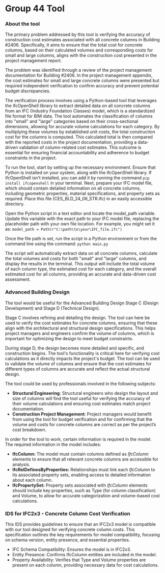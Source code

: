 # Group 44 Tool

### About the tool
The primary problem addressed by this tool is verifying the accuracy of construction cost estimates associated with all concrete columns in Building #2406. Specifically, it aims to ensure that the total cost for concrete columns, based on their calculated volumes and corresponding costs for small and large columns, aligns with the construction cost presented in the project management report. 

The problem was identified through a review of the project management documentation for Building #2406. In the project management appendix, the cost estimates for small and large concrete columns were presented but required independent verification to confirm accuracy and prevent potential budget discrepancies.

The verification process involves using a Python-based tool that leverages the ifcOpenShell library to extract detailed data on all concrete columns from an IFC (Industry Foundation Classes) model, which is a standardized file format for BIM data. The tool automates the classification of columns into "small" and "large" categories based on their cross-sectional dimensions, allowing for accurate volume calculations for each category. By multiplying these volumes by established unit costs, the total construction cost for the columns is computed. This calculated total is then compared with the reported costs in the project documentation, providing a data-driven validation of column-related cost estimates. This outcome is essential for ensuring financial accountability and adherence to budget constraints in the project.



To run the tool, start by setting up the necessary environment. Ensure that Python is installed on your system, along with the ifcOpenShell library. If ifcOpenShell isn’t installed, you can add it by running the command `pip install ifcopenshell` in your terminal. Next, prepare your IFC model file, which should contain detailed information on all concrete columns, including geometric properties, material specifications, and property sets as required. Place this file (CES_BLD_24_06_STR.ifc) in an easily accessible directory.

Open the Python script in a text editor and locate the model_path variable. Update this variable with the exact path to your IFC model file, replacing the placeholder path with your own file location. For example, you might set it as:
`model_path = Path(r"C:\path\to\your\IFC_file.ifc")`

Once the file path is set, run the script in a Python environment or from the command line using the command:
`python main.py`

The script will automatically extract data on all concrete columns, calculate the total volumes and costs for both "small" and "large" columns, and display the results in the terminal. This output will include the total volume of each column type, the estimated cost for each category, and the overall estimated cost for all columns, providing an accurate and data-driven cost assessment.

### Advanced Building Design
The tool would be useful for the Advanced Building Design Stage C (Design Development) and Stage D (Technical Design).

Stage C involves refining and detailing the design. The tool can here be used to verify the cost estimates for concrete columns, ensuring that these align with the architectural and structural design specifications. This helps project managers and engineers confirm the volume of columns, which is important for optimizing the design to meet budget constraints.

During stage D, the design becomes more detailed and specific, and construction begins. The tool's functionality is critical here for verifying cost calculations as it directly impacts the project's budget. The tool can be used to validate the volume of columns and ensure that the cost estimates for different types of columns are accurate and reflect the actual structural design.

The tool could be used by professionals involved in the following subjects:
- **Structural Engineering**: Structural engineers who design the layout and size of columns will find the tool useful for verifying the accuracy of their volume calculations and ensuring cost estimates match project documentation.
- **Construction Project Management**: Project managers would benefit from using the tool for budget verification and for confirming that the volume and costs for concrete columns are correct as per the project’s cost breakdown.


In order for the tool to work, certain information is required in the model. The required information in the model includes:
- **IfcColumn:** The model must contain columns defined as *IfcColumn* elements to ensure that all relevant concrete columns are accessible for analysis.
- **IfcRelDefinesByProperties:** Relationships must link each *IfcColumn* to its associated property sets, enabling access to detailed information about each column.
- **IfcPropertySet:** Property sets associated with *IfcColumn* elements should include key properties, such as Type (for column classification) and Volume, to allow for accurate categorization and volume-based cost calculations.


### IDS for IFC2x3 - Concrete Column Cost Verification
This IDS provides guidelines to ensure that an IFC2x3 model is compatible with our tool designed for verifying concrete column costs. This specification outlines the key requirements for model compatibility, focusing on schema version, entity presence, and essential properties.

- IFC Schema Compatibility: Ensures the model is in IFC2x3.
- Entity Presence: Confirms IfcColumn entities are included in the model.
- Property Availability: Verifies that Type and Volume properties are present on each column, providing necessary data for cost calculations.




